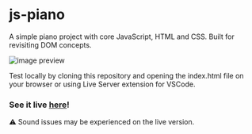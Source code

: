 # js-piano
A simple piano project with core JavaScript, HTML and CSS. Built for revisiting DOM concepts.  

![image preview](https://i.ibb.co/64D3szD/kb.png)

Test locally by cloning this repository and opening the index.html file on your browser or using Live Server extension for VSCode.

### See it live [here](https://poowoox.github.io/js-piano/)!
:warning: Sound issues may be experienced on the live version.

